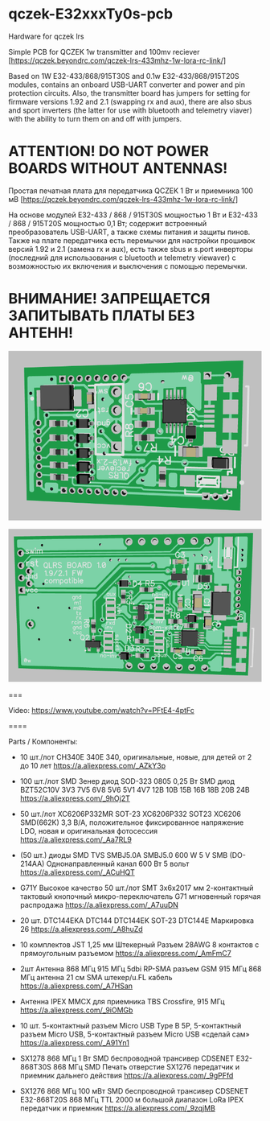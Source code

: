 # qczek-E32xxxTy0s-pcb
Hardware for qczek lrs

Simple PCB for QCZEK 1w transmitter and 100mv reciever [https://qczek.beyondrc.com/qczek-lrs-433mhz-1w-lora-rc-link/]

Based on 1W E32-433/868/915T30S and 0.1w E32-433/868/915T20S modules, contains an onboard USB-UART converter and power and pin protection circuits.
Also, the transmitter board has jumpers for setting for firmware versions 1.92 and 2.1 (swapping rx and aux), there are also sbus and sport inverters (the latter for use with bluetooth and telemetry viaver) with the ability to turn them on and off with jumpers.

ATTENTION! DO NOT POWER BOARDS WITHOUT ANTENNAS!
====
Простая печатная плата для передатчика QCZEK 1 Вт и приемника 100 мВ [https://qczek.beyondrc.com/qczek-lrs-433mhz-1w-lora-rc-link/]

На основе модулей E32-433 / 868 / 915T30S мощностью 1 Вт и E32-433 / 868 / 915T20S мощностью 0,1 Вт; содержит встроенный преобразователь USB-UART, а также схемы питания и защиты пинов.
Также на плате передатчика есть перемычки для настройки прошивок версий 1.92 и 2.1 (замена rx и aux), есть также sbus и s.port инверторы (последний для использования с bluetooth и telemetry viewaver) с возможностью их включения и выключения с помощью перемычки.

ВНИМАНИЕ! ЗАПРЕЩАЕТСЯ ЗАПИТЫВАТЬ ПЛАТЫ БЕЗ АНТЕНН!
===
![alt text](https://raw.githubusercontent.com/whoim2/qczek-E32xxxTy0s-pcb/main/Screenshot_1.png)

![alt text](https://raw.githubusercontent.com/whoim2/qczek-E32xxxTy0s-pcb/main/Screenshot_2.png)

===

Video: https://www.youtube.com/watch?v=PFtE4-4ptFc

====

Parts / Компоненты:
- 10 шт./лот CH340E 340E 340, оригинальные, новые, для детей от 2 до 10 лет
https://a.aliexpress.com/_AZkY3p

- 100 шт./лот SMD Зенер диод SOD-323 0805 0,25 Вт SMD диод BZT52C10V 3V3 7V5 6V8 5V6 5V1 4V7 12В 10В 15В 16В 18В 20В 24В
https://a.aliexpress.com/_9hOj2T

- 50 шт./лот XC6206P332MR SOT-23 XC6206P332 SOT23 XC6206 SMD(662K) 3,3 В/А, положительное фиксированное напряжение LDO, новая и оригинальная фотосессия
https://a.aliexpress.com/_Aa7RL9

- (50 шт.) диоды SMD TVS SMBJ5.0A SMBJ5.0 600 W 5 V SMB (DO-214AA) Однонаправленный канал 600 Вт 5 вольт
https://a.aliexpress.com/_ACuHQT

- G71Y Высокое качество 50 шт./лот SMT 3x6x2017 мм 2-контактный тактовый кнопочный микро-переключатель G71 мгновенный горячая распродажа
https://a.aliexpress.com/_A7uuDN

- 20 шт. DTC144EKA DTC144 DTC144EK SOT-23 DTC144E Маркировка 26
https://a.aliexpress.com/_A8huZd

- 10 комплектов JST 1,25 мм Штекерный Разъем 28AWG 8 контактов с прямоугольным разъемом
https://a.aliexpress.com/_AmFmC7

- 2шт Антенна 868 МГц 915 МГц 5dbi RP-SMA разъем GSM 915 МГц 868 МГц антенна 21 см SMA штекер/u.FL кабель
https://a.aliexpress.com/_A7HSan

- Антенна IPEX MMCX для приемника TBS Crossfire, 915 МГц
https://a.aliexpress.com/_9iOMGb

- 10 шт. 5-контактный разъем Micro USB Type B 5P, 5-контактный разъем Micro USB, 5-контактный разъем Micro USB «сделай сам»
https://a.aliexpress.com/_A91Yn1

- SX1278 868 МГц 1 Вт SMD беспроводной трансивер CDSENET E32-868T30S 868 МГц SMD Печать отверстие SX1276 передатчик и приемник дальнего действия
https://a.aliexpress.com/_9gPFfd

- SX1276 868 МГц 100 мВт SMD беспроводной трансивер CDSENET E32-868T20S 868 МГц TTL 2000 м большой диапазон LoRa IPEX передатчик и приемник
https://a.aliexpress.com/_9zqjMB


